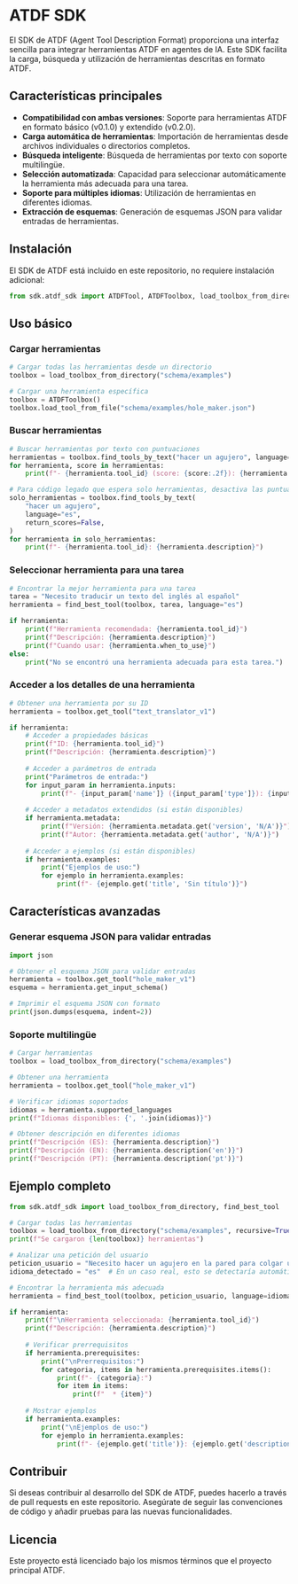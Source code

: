 # ATDF SDK

El SDK de ATDF (Agent Tool Description Format) proporciona una interfaz sencilla para integrar herramientas ATDF en agentes de IA. Este SDK facilita la carga, búsqueda y utilización de herramientas descritas en formato ATDF.

## Características principales

- **Compatibilidad con ambas versiones**: Soporte para herramientas ATDF en formato básico (v0.1.0) y extendido (v0.2.0).
- **Carga automática de herramientas**: Importación de herramientas desde archivos individuales o directorios completos.
- **Búsqueda inteligente**: Búsqueda de herramientas por texto con soporte multilingüe.
- **Selección automatizada**: Capacidad para seleccionar automáticamente la herramienta más adecuada para una tarea.
- **Soporte para múltiples idiomas**: Utilización de herramientas en diferentes idiomas.
- **Extracción de esquemas**: Generación de esquemas JSON para validar entradas de herramientas.

## Instalación

El SDK de ATDF está incluido en este repositorio, no requiere instalación adicional:

```python
from sdk.atdf_sdk import ATDFTool, ATDFToolbox, load_toolbox_from_directory, find_best_tool
```

## Uso básico

### Cargar herramientas

```python
# Cargar todas las herramientas desde un directorio
toolbox = load_toolbox_from_directory("schema/examples")

# Cargar una herramienta específica
toolbox = ATDFToolbox()
toolbox.load_tool_from_file("schema/examples/hole_maker.json")
```

### Buscar herramientas

```python
# Buscar herramientas por texto con puntuaciones
herramientas = toolbox.find_tools_by_text("hacer un agujero", language="es")
for herramienta, score in herramientas:
    print(f"- {herramienta.tool_id} (score: {score:.2f}): {herramienta.description}")

# Para código legado que espera solo herramientas, desactiva las puntuaciones
solo_herramientas = toolbox.find_tools_by_text(
    "hacer un agujero",
    language="es",
    return_scores=False,
)
for herramienta in solo_herramientas:
    print(f"- {herramienta.tool_id}: {herramienta.description}")
```

### Seleccionar herramienta para una tarea

```python
# Encontrar la mejor herramienta para una tarea
tarea = "Necesito traducir un texto del inglés al español"
herramienta = find_best_tool(toolbox, tarea, language="es")

if herramienta:
    print(f"Herramienta recomendada: {herramienta.tool_id}")
    print(f"Descripción: {herramienta.description}")
    print(f"Cuando usar: {herramienta.when_to_use}")
else:
    print("No se encontró una herramienta adecuada para esta tarea.")
```

### Acceder a los detalles de una herramienta

```python
# Obtener una herramienta por su ID
herramienta = toolbox.get_tool("text_translator_v1")

if herramienta:
    # Acceder a propiedades básicas
    print(f"ID: {herramienta.tool_id}")
    print(f"Descripción: {herramienta.description}")
    
    # Acceder a parámetros de entrada
    print("Parámetros de entrada:")
    for input_param in herramienta.inputs:
        print(f"- {input_param['name']} ({input_param['type']}): {input_param.get('description', '')}")
    
    # Acceder a metadatos extendidos (si están disponibles)
    if herramienta.metadata:
        print(f"Versión: {herramienta.metadata.get('version', 'N/A')}")
        print(f"Autor: {herramienta.metadata.get('author', 'N/A')}")
    
    # Acceder a ejemplos (si están disponibles)
    if herramienta.examples:
        print("Ejemplos de uso:")
        for ejemplo in herramienta.examples:
            print(f"- {ejemplo.get('title', 'Sin título')}")
```

## Características avanzadas

### Generar esquema JSON para validar entradas

```python
import json

# Obtener el esquema JSON para validar entradas
herramienta = toolbox.get_tool("hole_maker_v1")
esquema = herramienta.get_input_schema()

# Imprimir el esquema JSON con formato
print(json.dumps(esquema, indent=2))
```

### Soporte multilingüe

```python
# Cargar herramientas
toolbox = load_toolbox_from_directory("schema/examples")

# Obtener una herramienta
herramienta = toolbox.get_tool("hole_maker_v1")

# Verificar idiomas soportados
idiomas = herramienta.supported_languages
print(f"Idiomas disponibles: {', '.join(idiomas)}")

# Obtener descripción en diferentes idiomas
print(f"Descripción (ES): {herramienta.description}")
print(f"Descripción (EN): {herramienta.description('en')}")
print(f"Descripción (PT): {herramienta.description('pt')}")
```

## Ejemplo completo

```python
from sdk.atdf_sdk import load_toolbox_from_directory, find_best_tool

# Cargar todas las herramientas
toolbox = load_toolbox_from_directory("schema/examples", recursive=True)
print(f"Se cargaron {len(toolbox)} herramientas")

# Analizar una petición del usuario
peticion_usuario = "Necesito hacer un agujero en la pared para colgar un cuadro"
idioma_detectado = "es"  # En un caso real, esto se detectaría automáticamente

# Encontrar la herramienta más adecuada
herramienta = find_best_tool(toolbox, peticion_usuario, language=idioma_detectado)

if herramienta:
    print(f"\nHerramienta seleccionada: {herramienta.tool_id}")
    print(f"Descripción: {herramienta.description}")
    
    # Verificar prerrequisitos
    if herramienta.prerequisites:
        print("\nPrerrequisitos:")
        for categoria, items in herramienta.prerequisites.items():
            print(f"- {categoria}:")
            for item in items:
                print(f"  * {item}")
    
    # Mostrar ejemplos
    if herramienta.examples:
        print("\nEjemplos de uso:")
        for ejemplo in herramienta.examples:
            print(f"- {ejemplo.get('title')}: {ejemplo.get('description')}")
```

## Contribuir

Si deseas contribuir al desarrollo del SDK de ATDF, puedes hacerlo a través de pull requests en este repositorio. Asegúrate de seguir las convenciones de código y añadir pruebas para las nuevas funcionalidades.

## Licencia

Este proyecto está licenciado bajo los mismos términos que el proyecto principal ATDF. 